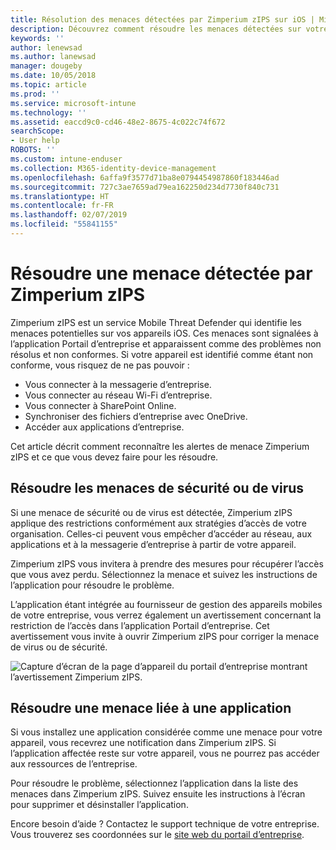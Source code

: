 ```yaml
---
title: Résolution des menaces détectées par Zimperium zIPS sur iOS | Microsoft Docs
description: Découvrez comment résoudre les menaces détectées sur votre appareil iOS.
keywords: ''
author: lenewsad
ms.author: lanewsad
manager: dougeby
ms.date: 10/05/2018
ms.topic: article
ms.prod: ''
ms.service: microsoft-intune
ms.technology: ''
ms.assetid: eaccd9c0-cd46-48e2-8675-4c022c74f672
searchScope:
- User help
ROBOTS: ''
ms.custom: intune-enduser
ms.collection: M365-identity-device-management
ms.openlocfilehash: 6affa9f3577d71ba8e0794454987860f183446ad
ms.sourcegitcommit: 727c3ae7659ad79ea162250d234d7730f840c731
ms.translationtype: HT
ms.contentlocale: fr-FR
ms.lasthandoff: 02/07/2019
ms.locfileid: "55841155"
---
```

# <a name="resolve-a-threat-found-by-zimperium-zips"></a>Résoudre une menace détectée par Zimperium zIPS

Zimperium zIPS est un service Mobile Threat Defender qui identifie les menaces potentielles sur vos appareils iOS. Ces menaces sont signalées à l’application Portail d’entreprise et apparaissent comme des problèmes non résolus et non conformes. Si votre appareil est identifié comme étant non conforme, vous risquez de ne pas pouvoir :

* Vous connecter à la messagerie d’entreprise.
* Vous connecter au réseau Wi-Fi d’entreprise.
* Vous connecter à SharePoint Online.
* Synchroniser des fichiers d’entreprise avec OneDrive.
* Accéder aux applications d’entreprise.

Cet article décrit comment reconnaître les alertes de menace Zimperium zIPS et ce que vous devez faire pour les résoudre. 

## <a name="troubleshoot-virus-or-security-threat"></a>Résoudre les menaces de sécurité ou de virus  
Si une menace de sécurité ou de virus est détectée, Zimperium zIPS applique des restrictions conformément aux stratégies d’accès de votre organisation. Celles-ci peuvent vous empêcher d’accéder au réseau, aux applications et à la messagerie d’entreprise à partir de votre appareil.  

Zimperium zIPS vous invitera à prendre des mesures pour récupérer l’accès que vous avez perdu. Sélectionnez la menace et suivez les instructions de l’application pour résoudre le problème.

L’application étant intégrée au fournisseur de gestion des appareils mobiles de votre entreprise, vous verrez également un avertissement concernant la restriction de l’accès dans l’application Portail d’entreprise. Cet avertissement vous invite à ouvrir Zimperium zIPS pour corriger la menace de virus ou de sécurité.  

  ![Capture d’écran de la page d’appareil du portail d’entreprise montrant l’avertissement Zimperium zIPS.](./media/CP-lookout-virus-banner-1808.png)  
  
## <a name="troubleshoot-an-app-threat"></a>Résoudre une menace liée à une application

Si vous installez une application considérée comme une menace pour votre appareil, vous recevrez une notification dans Zimperium zIPS. Si l’application affectée reste sur votre appareil, vous ne pourrez pas accéder aux ressources de l’entreprise.  

Pour résoudre le problème, sélectionnez l’application dans la liste des menaces dans Zimperium zIPS. Suivez ensuite les instructions à l’écran pour supprimer et désinstaller l’application.  

Encore besoin d’aide ? Contactez le support technique de votre entreprise. Vous trouverez ses coordonnées sur le [site web du portail d’entreprise](https://go.microsoft.com/fwlink/?linkid=2010980).   
